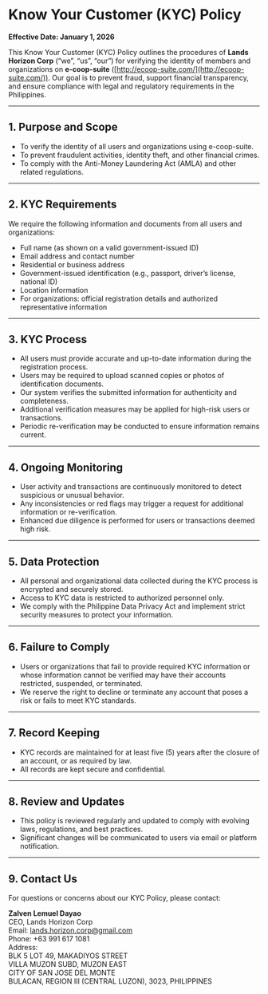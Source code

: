 # Know Your Customer (KYC) Policy

**Effective Date: January 1, 2026**

This Know Your Customer (KYC) Policy outlines the procedures of **Lands Horizon Corp** (“we”, “us”, “our”) for verifying the identity of members and organizations on **e-coop-suite** ([http://ecoop-suite.com/](http://ecoop-suite.com/)). Our goal is to prevent fraud, support financial transparency, and ensure compliance with legal and regulatory requirements in the Philippines.

---

## 1. Purpose and Scope

- To verify the identity of all users and organizations using e-coop-suite.
- To prevent fraudulent activities, identity theft, and other financial crimes.
- To comply with the Anti-Money Laundering Act (AMLA) and other related regulations.

---

## 2. KYC Requirements

We require the following information and documents from all users and organizations:

- Full name (as shown on a valid government-issued ID)
- Email address and contact number
- Residential or business address
- Government-issued identification (e.g., passport, driver’s license, national ID)
- Location information
- For organizations: official registration details and authorized representative information

---

## 3. KYC Process

- All users must provide accurate and up-to-date information during the registration process.
- Users may be required to upload scanned copies or photos of identification documents.
- Our system verifies the submitted information for authenticity and completeness.
- Additional verification measures may be applied for high-risk users or transactions.
- Periodic re-verification may be conducted to ensure information remains current.

---

## 4. Ongoing Monitoring

- User activity and transactions are continuously monitored to detect suspicious or unusual behavior.
- Any inconsistencies or red flags may trigger a request for additional information or re-verification.
- Enhanced due diligence is performed for users or transactions deemed high risk.

---

## 5. Data Protection

- All personal and organizational data collected during the KYC process is encrypted and securely stored.
- Access to KYC data is restricted to authorized personnel only.
- We comply with the Philippine Data Privacy Act and implement strict security measures to protect your information.

---

## 6. Failure to Comply

- Users or organizations that fail to provide required KYC information or whose information cannot be verified may have their accounts restricted, suspended, or terminated.
- We reserve the right to decline or terminate any account that poses a risk or fails to meet KYC standards.

---

## 7. Record Keeping

- KYC records are maintained for at least five (5) years after the closure of an account, or as required by law.
- All records are kept secure and confidential.

---

## 8. Review and Updates

- This policy is reviewed regularly and updated to comply with evolving laws, regulations, and best practices.
- Significant changes will be communicated to users via email or platform notification.

---

## 9. Contact Us

For questions or concerns about our KYC Policy, please contact:

**Zalven Lemuel Dayao**  
CEO, Lands Horizon Corp  
Email: lands.horizon.corp@gmail.com  
Phone: +63 991 617 1081  
Address:  
BLK 5 LOT 49, MAKADIYOS STREET  
VILLA MUZON SUBD, MUZON EAST  
CITY OF SAN JOSE DEL MONTE  
BULACAN, REGION III (CENTRAL LUZON), 3023, PHILIPPINES
